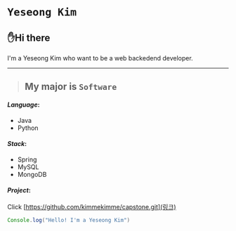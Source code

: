 
<!-- heading -->
# ``Yeseong Kim``
## ✋Hi there
I'm a Yeseong Kim who want to be a web backedend developer.

<!--line-->
---


<!-- Quote-->
> ## My major is `Software`

<!--text attributes-->

<!--bullet list-->
#### *Language*:
- Java
- Python

#### *Stack*:

- Spring
- MySQL
- MongoDB

#### *Project*:
<!--link-->
Click [https://github.com/kimmekimme/capstone.git](링크)

```java
Console.log("Hello! I'm a Yeseong Kim")
```
